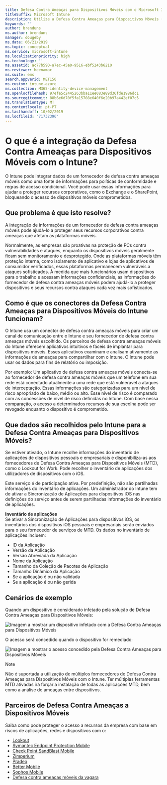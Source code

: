 ```yaml
---
title: Defesa Contra Ameaças para Dispositivos Móveis com o Microsoft Intune
titleSuffix: Microsoft Intune
description: Utilize a Defesa Contra Ameaças para Dispositivos Móveis (MTD) do Intune em conjunto com o seu parceiro de Defesa Contra Ameaças para Dispositivos Móveis para proteger o acesso aos recursos empresariais com base no risco dos dispositivos.
keywords: ''
author: brenduns
ms.author: brenduns
manager: dougeby
ms.date: 06/21/2019
ms.topic: conceptual
ms.service: microsoft-intune
ms.localizationpriority: high
ms.technology: ''
ms.assetid: ac77b590-a7ec-45a0-9516-ebf5243b6210
ms.reviewer: heenamac
ms.suite: ems
search.appverid: MET150
ms.custom: intune-azure
ms.collection: M365-identity-device-management
ms.openlocfilehash: 97efe5c2445263bba11ee083e89d36fde1986dc1
ms.sourcegitcommit: 88b6e6d70f5fa15708e640f6e20b97a442ef07c5
ms.translationtype: MT
ms.contentlocale: pt-PT
ms.lasthandoff: 10/02/2019
ms.locfileid: "71732396"
---
```

# <a name="what-is-mobile-threat-defense-integration-with-intune"></a>O que é a integração da Defesa Contra Ameaças para Dispositivos Móveis com o Intune?
O Intune pode integrar dados de um fornecedor de defesa contra ameaças móveis como uma fonte de informações para políticas de conformidade e regras de acesso condicional. Você pode usar essas informações para ajudar a proteger recursos corporativos, como o Exchange e o SharePoint, bloqueando o acesso de dispositivos móveis comprometidos.  

## <a name="what-problem-does-this-solve"></a>Que problema é que isto resolve?
A integração de informações de um fornecedor de defesa contra ameaças móveis pode ajudá-lo a proteger seus recursos corporativos contra ameaças que afetam as plataformas móveis.  

Normalmente, as empresas são proativas na proteção de PCs contra vulnerabilidades e ataques, enquanto os dispositivos móveis geralmente ficam sem monitoramento e desprotegido. Onde as plataformas móveis têm proteção interna, como isolamento de aplicativo e lojas de aplicativos de consumidor verificados, essas plataformas permanecem vulneráveis a ataques sofisticados. À medida que mais funcionários usam dispositivos para o trabalho e acessam informações confidenciais, as informações do fornecedor de defesa contra ameaças móveis podem ajudá-lo a proteger dispositivos e seus recursos contra ataques cada vez mais sofisticados.  

## <a name="how-do-the-intune-mobile-threat-defense-connectors-work"></a>Como é que os conectores da Defesa Contra Ameaças para Dispositivos Móveis do Intune funcionam?

O Intune usa um conector de defesa contra ameaças móveis para criar um canal de comunicação entre o Intune e seu fornecedor de defesa contra ameaças móveis escolhido. Os parceiros de defesa contra ameaças móveis do Intune oferecem aplicativos intuitivos e fáceis de implantar para dispositivos móveis. Esses aplicativos examinam e analisam ativamente as informações de ameaças para compartilhar com o Intune. O Intune pode usar os dados para fins de relatório ou imposição.  

Por exemplo: Um aplicativo de defesa contra ameaças móveis conecta-se ao fornecedor de defesa contra ameaças móveis que um telefone em sua rede está conectado atualmente a uma rede que está vulnerável a ataques de interceptação. Essas informações são categorizadas para um nível de risco apropriado de baixo, médio ou alto. Esse nível de risco é comparado com as concessões de nível de risco definidas no Intune. Com base nessa comparação, o acesso a determinados recursos de sua escolha pode ser revogado enquanto o dispositivo é comprometido.

## <a name="what-data-does-intune-collect-for-mobile-threat-defense"></a>Que dados são recolhidos pelo Intune para a Defesa Contra Ameaças para Dispositivos Móveis?

Se estiver ativado, o Intune recolhe informações do inventário de aplicações de dispositivos pessoais e empresariais e disponibiliza-as aos fornecedores de Defesa Contra Ameaças para Dispositivos Móveis (MTD), como o Lookout for Work. Pode recolher o inventário de aplicações dos utilizadores de dispositivos com o iOS.

Este serviço é de participação ativa. Por predefinição, não são partilhadas informações do inventário de aplicações. Um administrador do Intune tem de ativar a Sincronização de Aplicações para dispositivos iOS nas definições do serviço antes de serem partilhadas informações do inventário de aplicações.

**Inventário de aplicações**  
Se ativar a Sincronização de Aplicações para dispositivos iOS, os inventários dos dispositivos iOS pessoais e empresariais serão enviados para o seu fornecedor de serviços de MTD. Os dados no inventário de aplicações incluem:

- ID da Aplicação
- Versão da Aplicação
- Versão Abreviada da Aplicação
- Nome da Aplicação
- Tamanho da Coleção de Pacotes de Aplicação
- Tamanho Dinâmico da Aplicação
- Se a aplicação é ou não validada
- Se a aplicação é ou não gerida

## <a name="sample-scenarios"></a>Cenários de exemplo

Quando um dispositivo é considerado infetado pela solução de Defesa Contra Ameaças para Dispositivos Móveis:

![Imagem a mostrar um dispositivo infetado com a Defesa Contra Ameaças para Dispositivos Móveis](./media/mobile-threat-defense/MTD-image-1.png)

O acesso será concedido quando o dispositivo for remediado:

![Imagem a mostrar o acesso concedido pela Defesa Contra Ameaças para Dispositivos Móveis](./media/mobile-threat-defense/MTD-image-2.png)

> [!NOTE] 
> Não é suportada a utilização de múltiplos fornecedores de Defesa Contra Ameaças para Dispositivos Móveis com o Intune. Ter múltiplas ferramentas MTD ativadas irá forçar a instalação de todas as aplicações MTD, bem como a análise de ameaças entre dispositivos.

## <a name="mobile-threat-defense-partners"></a>Parceiros de Defesa Contra Ameaças a Dispositivos Móveis

Saiba como pode proteger o acesso a recursos da empresa com base em riscos de aplicações, redes e dispositivos com o:

- [Lookout](lookout-mobile-threat-defense-connector.md)
- [Symantec Endpoint Protection Mobile](skycure-mobile-threat-defense-connector.md)
- [Check Point SandBlast Mobile](checkpoint-sandblast-mobile-mobile-threat-defense-connector.md)
- [Zimperium](zimperium-mobile-threat-defense-connector.md)
- [Pradeo](pradeo-mobile-threat-defense-connector.md)
- [Better Mobile](better-mobile-threat-defense-connector.md)
- [Sophos Mobile](sophos-mtd-connector.md)
- [Defesa contra ameaças móveis da vagara](wandera-mtd-connector.md)
